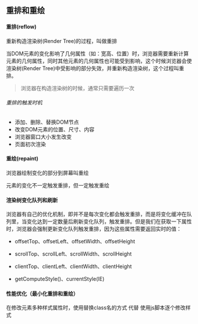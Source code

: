 ## 重排和重绘

#### 重排(reflow)

<p class="tip">重新构造渲染树(Render Tree)的过程，叫做重排</p>

当DOM元素的变化影响了几何属性（如：宽高、位置）时，浏览器需要重新计算元素的几何属性，同时其他元素的几何属性也可能受到影响，这个时候浏览器会使渲染树(Render Tree)中受影响的部分失效，并重新构造渲染树，这个过程叫重排。

> 浏览器在构造渲染树的时候，通常只需要遍历一次

###### 重排的触发时机

* 添加、删除、替换DOM节点
* 改变DOM元素的位置、尺寸、内容
* 浏览器窗口大小发生改变
* 页面初次渲染

#### 重绘(repaint)

浏览器绘制变化的部分到屏幕叫重绘

元素的变化不一定触发重排，但一定触发重绘

#### 渲染树变化队列和刷新

浏览器有自己的优化机制，即并不是每次变化都会触发重排，而是将变化缓冲在队列里，当变化达到一定数量后刷新变化队列，触发重排。但是我们在获取一下属性时，浏览器会强制更新变化队列触发重排，因为这些属性需要返回实时的值：

* offsetTop、offsetLeft、offsetWidth、offsetHeight

* scrollTop、scrollLeft、scrollWidth、scrollHeight

* clientTop、clientLeft、clientWidth、clientHeight

* getComputeStyle()、currentStyle(IE)

#### 性能优化（最小化重排和重绘）

在修改元素多种样式属性时，使用替换class名的方式 代替 使用js脚本逐个修改样式



